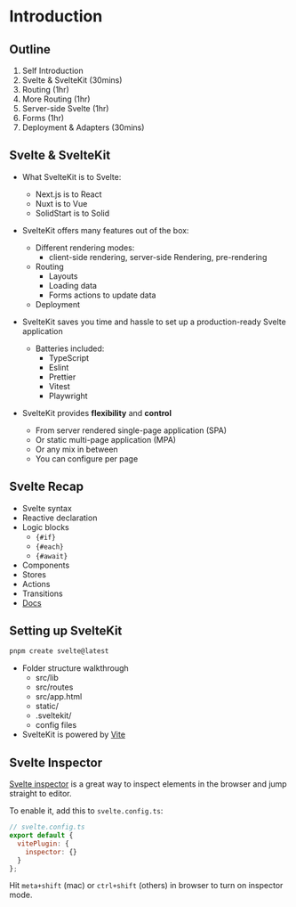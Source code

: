 # Introduction

## Outline

1. Self Introduction
2. Svelte & SvelteKit (30mins)
3. Routing (1hr)
4. More Routing (1hr)
5. Server-side Svelte (1hr)
6. Forms (1hr)
7. Deployment & Adapters (30mins)

## Svelte & SvelteKit

- What SvelteKit is to Svelte:
  - Next.js is to React
  - Nuxt is to Vue
  - SolidStart is to Solid

- SvelteKit offers many features out of the box:
  - Different rendering modes:
    - client-side rendering, server-side Rendering, pre-rendering
  - Routing
    - Layouts
    - Loading data
    - Forms actions to update data
  - Deployment
- SvelteKit saves you time and hassle to set up a production-ready Svelte application
  - Batteries included:
    - TypeScript
    - Eslint
    - Prettier
    - Vitest
    - Playwright
- SvelteKit provides **flexibility** and **control**
  - From server rendered single-page application (SPA)
  - Or static multi-page application (MPA)
  - Or any mix in between
  - You can configure per page

## Svelte Recap

- Svelte syntax
- Reactive declaration
- Logic blocks
  - `{#if}`
  - `{#each}`
  - `{#await}` 
- Components
- Stores
- Actions
- Transitions
- [Docs](https://svelte.dev/)

## Setting up SvelteKit

```sh
pnpm create svelte@latest
```

- Folder structure walkthrough
  - src/lib
  - src/routes
  - src/app.html
  - static/
  - .sveltekit/
  - config files
- SvelteKit is powered by [Vite](https://vite.dev/)

## Svelte Inspector

[Svelte inspector](https://github.com/sveltejs/vite-plugin-svelte/blob/main/docs/inspector.md) is a great way to inspect elements in the browser and jump straight to editor.

To enable it, add this to `svelte.config.ts`:

```js
// svelte.config.ts
export default {
  vitePlugin: {
    inspector: {}
  }
};
```

Hit `meta+shift` (mac) or `ctrl+shift` (others) in browser to turn on inspector mode.